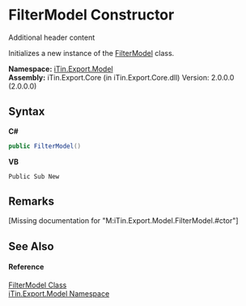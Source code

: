# FilterModel Constructor 
Additional header content 

Initializes a new instance of the <a href="T_iTin_Export_Model_FilterModel">FilterModel</a> class.

**Namespace:**&nbsp;<a href="N_iTin_Export_Model">iTin.Export.Model</a><br />**Assembly:**&nbsp;iTin.Export.Core (in iTin.Export.Core.dll) Version: 2.0.0.0 (2.0.0.0)

## Syntax

**C#**<br />
``` C#
public FilterModel()
```

**VB**<br />
``` VB
Public Sub New
```


## Remarks
\[Missing <remarks> documentation for "M:iTin.Export.Model.FilterModel.#ctor"\]

## See Also


#### Reference
<a href="T_iTin_Export_Model_FilterModel">FilterModel Class</a><br /><a href="N_iTin_Export_Model">iTin.Export.Model Namespace</a><br />